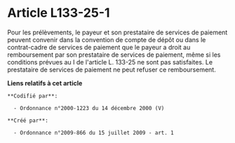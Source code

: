 # Article L133-25-1

Pour les prélèvements, le payeur et son prestataire de services de paiement peuvent convenir dans la convention de compte de
dépôt ou dans le contrat-cadre de services de paiement que le payeur a droit au remboursement par son prestataire de services
de paiement, même si les conditions prévues au I de l'article L. 133-25 ne sont pas satisfaites. Le prestataire de services
de paiement ne peut refuser ce remboursement.

**Liens relatifs à cet article**

	**Codifié par**:

	  - Ordonnance n°2000-1223 du 14 décembre 2000 (V)

	**Créé par**:

	  - Ordonnance n°2009-866 du 15 juillet 2009 - art. 1
